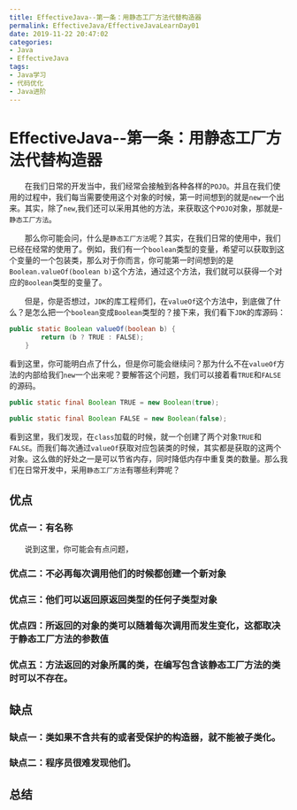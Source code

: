 ```yaml
---
title: EffectiveJava--第一条：用静态工厂方法代替构造器
permalink: EffectiveJava/EffectiveJavaLearnDay01
date: 2019-11-22 20:47:02
categories:
- Java
- EffectiveJava
tags:
- Java学习
- 代码优化
- Java进阶
---
```


# EffectiveJava--第一条：用静态工厂方法代替构造器

&emsp;&emsp;在我们日常的开发当中，我们经常会接触到各种各样的`POJO`。并且在我们使用的过程中，我们每当需要使用这个对象的时候，第一时间想到的就是`new`一个出来。其实，除了`new`,我们还可以采用其他的方法，来获取这个`POJO`对象，那就是-`静态工厂方法`。

&emsp;&emsp;那么你可能会问，什么是`静态工厂方法`呢？其实，在我们日常的使用中，我们已经在经常的使用了。例如，我们有一个`boolean`类型的变量，希望可以获取到这个变量的一个包装类，那么对于你而言，你可能第一时间想到的是`Boolean.valueOf(boolean b)`这个方法，通过这个方法，我们就可以获得一个对应的`Boolean`类型的变量了。

&emsp;&emsp;但是，你是否想过，`JDK`的库工程师们，在`valueOf`这个方法中，到底做了什么？是怎么把一个`boolean`变成`Boolean`类型的？接下来，我们看下`JDK`的库源码：

```java
public static Boolean valueOf(boolean b) {
        return (b ? TRUE : FALSE);
    }
```

看到这里，你可能明白点了什么，但是你可能会继续问？那为什么不在`valueOf`方法的内部给我们`new`一个出来呢？要解答这个问题，我们可以接着看`TRUE`和`FALSE`的源码。

```java
public static final Boolean TRUE = new Boolean(true);

public static final Boolean FALSE = new Boolean(false);
```

看到这里，我们发现，在`class`加载的时候，就一个创建了两个对象`TRUE`和`FALSE`。而我们每次通过`valueOf`获取对应包装类的时候，其实都是获取的这两个对象。这么做的好处之一是可以节省内存，同时降低内存中重复类的数量。那么我们在日常开发中，采用`静态工厂方法`有哪些利弊呢？

## 优点

### 优点一：有名称

&emsp;&emsp;说到这里，你可能会有点问题，

### 优点二：不必再每次调用他们的时候都创建一个新对象

### 优点三：他们可以返回原返回类型的任何子类型对象

### 优点四：所返回的对象的类可以随着每次调用而发生变化，这都取决于静态工厂方法的参数值

### 优点五：方法返回的对象所属的类，在编写包含该静态工厂方法的类时可以不存在。

## 缺点

### 缺点一：类如果不含共有的或者受保护的构造器，就不能被子类化。

### 缺点二：程序员很难发现他们。

## 总结